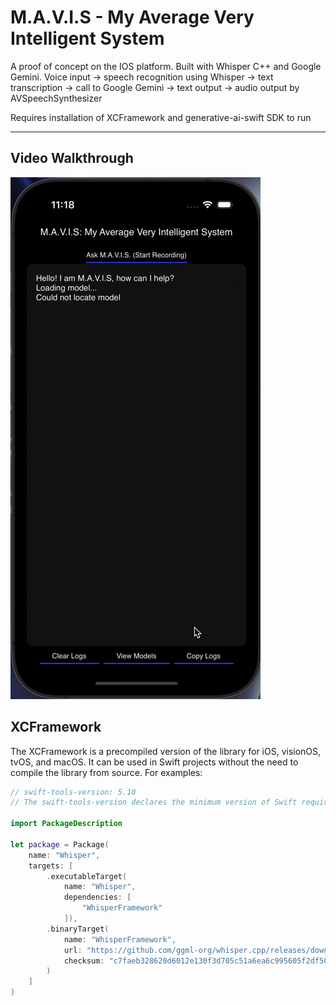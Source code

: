 # M.A.V.I.S - My Average Very Intelligent System
A proof of concept on the IOS platform. Built with Whisper C++ and Google Gemini. Voice input -> speech recognition using Whisper -> text transcription -> call to Google Gemini -> text output -> audio output by AVSpeechSynthesizer

Requires installation of XCFramework and generative-ai-swift SDK to run

---

## Video Walkthrough

![Video Walkthrough](mavis-ios.gif)

## XCFramework
The XCFramework is a precompiled version of the library for iOS, visionOS, tvOS,
and macOS. It can be used in Swift projects without the need to compile the
library from source. For examples:
```swift
// swift-tools-version: 5.10
// The swift-tools-version declares the minimum version of Swift required to build this package.

import PackageDescription

let package = Package(
    name: "Whisper",
    targets: [
        .executableTarget(
            name: "Whisper",
            dependencies: [
                "WhisperFramework"
            ]),
        .binaryTarget(
            name: "WhisperFramework",
            url: "https://github.com/ggml-org/whisper.cpp/releases/download/v1.7.5/whisper-v1.7.5-xcframework.zip",
            checksum: "c7faeb328620d6012e130f3d705c51a6ea6c995605f2df50f6e1ad68c59c6c4a"
        )
    ]
)
                                                             
